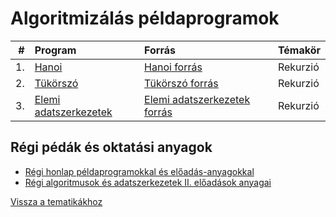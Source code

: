 # Algoritmizálás példaprogramok

|    # | Program                                                        | Forrás                                                                       | Témakör         |
| ---: | :------------------------------------------------------------- | :--------------------------------------------------------------------------- | :-------------- |
|   1. | [Hanoi](/examples/algoexamples/Hanoi.html)                     | [Hanoi forrás](/examples/algoexamples/Hanoi_forras.html)                     | Rekurzió        |
|   2. | [Tükörszó](/examples/algoexamples/Tukorszo.html)               | [Tükörszó forrás](/examples/algoexamples/Tukorszo_forras.html)               | Rekurzió        |
|   3. | [Elemi adatszerkezetek](/examples/algoexamples/Adatszerk.html)               | [Elemi adatszerkezetek forrás](/examples/algoexamples/Adatszerk_forras.html)               | Rekurzió        |

## Régi pédák és oktatási anyagok

- [Régi honlap példaprogramokkal és előadás-anyagokkal](http://www.inf.u-szeged.hu/~tnemeth/alg.php)
- [Régi algoritmusok és adatszerkezetek II. előadások anyagai](http://www.inf.u-szeged.hu/~tnemeth/alga2/alg2.php)

[Vissza a tematikákhoz](/subjects/)
